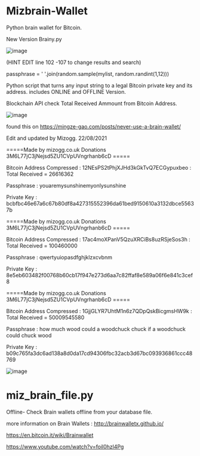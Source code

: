 # Mizbrain-Wallet
Python brain wallet for Bitcoin.

New Version Brainy.py

![image](https://user-images.githubusercontent.com/88630056/161821931-b2e8fc30-325f-4d1a-8ca7-07bb226deee9.png)

(HINT EDIT line 102 -107 to change results and search)

 passphrase = ' '.join(random.sample(mylist, random.randint(1,12)))
 
Python script that turns any input string to a legal Bitcoin private key and its address. includes ONLINE and OFFLINE Version.

Blockchain API check Total Received Ammount  from Bitcoin Address.

![image](https://user-images.githubusercontent.com/88630056/130362346-27433f97-e4aa-41c0-a945-cf04e21e6c8a.png)

found this on https://mingze-gao.com/posts/never-use-a-brain-wallet/ 

Edit and updated by Mizogg. 22/08/2021

 =====Made by mizogg.co.uk Donations 3M6L77jC3jNejsd5ZU1CVpUVngrhanb6cD =====
 
Bitcoin Address Compressed : 12NEsPS2tPhjXJHd3kGkTvQ7ECGypuxbeo  : Total Received = 26616362

Passphrase       : youaremysunshinemyonlysunshine

Private Key      : bcbfbc46e67a6c67b80df8a427315552396da61bed9150610a3132dbce55637b

 =====Made by mizogg.co.uk Donations 3M6L77jC3jNejsd5ZU1CVpUVngrhanb6cD =====
 
Bitcoin Address Compressed : 17ac4moXPanV5QzuXRCiBs8uzRSjeSos3h  : Total Received = 100460000

Passphrase       : qwertyuiopasdfghjklzxcvbnm

Private Key      : 8e5eb603482f00768b60cb17f947e273d6aa7c82ffaf8e589a06f6e841c3cef8

 =====Made by mizogg.co.uk Donations 3M6L77jC3jNejsd5ZU1CVpUVngrhanb6cD =====
 
Bitcoin Address Compressed : 1GjjGLYR7UhtM1n6z7QDpQskBicgmsHW9k  : Total Received = 50009545580

Passphrase       : how much wood could a woodchuck chuck if a woodchuck could chuck wood

Private Key      : b09c765fa3dc6ad138a8d0da17cd94306fbc32acb3d67bc093936861ccc48769

![image](https://user-images.githubusercontent.com/88630056/130361518-ba0ba181-c75b-4b43-bd24-368ce5e6974f.png)


# miz_brain_file.py

Offline- Check Brain wallets offline from your database file.


more information on Brain Wallets :
http://brainwalletx.github.io/

https://en.bitcoin.it/wiki/Brainwallet

https://www.youtube.com/watch?v=foil0hzl4Pg
